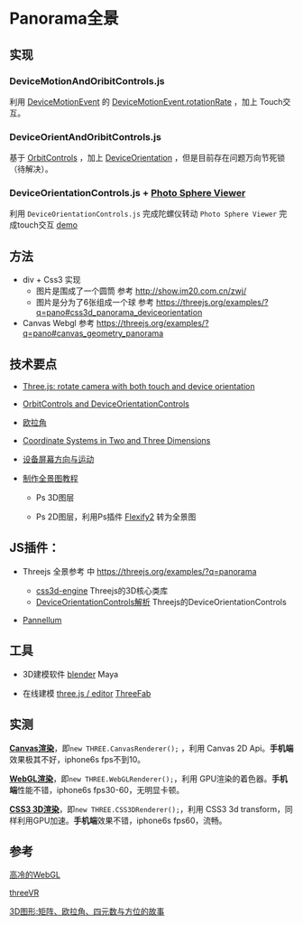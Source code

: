# Panorama全景

## 实现

### DeviceMotionAndOribitControls.js
利用 [DeviceMotionEvent](https://developer.mozilla.org/en-US/docs/Web/API/DeviceMotionEvent) 的 [DeviceMotionEvent.rotationRate](https://developer.mozilla.org/en-US/docs/Web/API/DeviceMotionEvent/rotationRate) ，加上 Touch交互。


### DeviceOrientAndOribitControls.js
基于 [OrbitControls](https://threejs.org/docs/index.html#examples/controls/OrbitControls) ，加上 [DeviceOrientation](https://developer.mozilla.org/zh-CN/docs/Web/Events/deviceorientation) ，但是目前存在问题万向节死锁（待解决）。

### DeviceOrientationControls.js  + [Photo Sphere Viewer](https://github.com/mistic100/Photo-Sphere-Viewer)

利用 `DeviceOrientationControls.js` 完成陀螺仪转动 `Photo Sphere Viewer` 完成touch交互 [demo](https://csgo.wanmei.com/csgoanniversay/) 


## 方法

- div + Css3 实现
  - 图片是围成了一个圆筒  参考 http://show.im20.com.cn/zwj/ 
  - 图片是分为了6张组成一个球 参考 https://threejs.org/examples/?q=pano#css3d_panorama_deviceorientation 
- Canvas Webgl 参考 https://threejs.org/examples/?q=pano#canvas_geometry_panorama

## 技术要点

- [Three.js: rotate camera with both touch and device orientation](https://stackoverflow.com/questions/35283320/three-js-rotate-camera-with-both-touch-and-device-orientation) 
- [OrbitControls and DeviceOrientationControls](https://github.com/mrdoob/three.js/issues/9047)
- [欧拉角](https://www.zhihu.com/question/47736315)
- [Coordinate Systems in Two and Three Dimensions](https://math.oregonstate.edu/home/programs/undergrad/CalculusQuestStudyGuides/vcalc/coord/coord.html)
- [设备屏幕方向与运动](https://developers.google.com/web/fundamentals/native-hardware/device-orientation/#rotation-data)
- [制作全景图教程](http://vr.sina.com.cn/news/js/2017-08-18/doc-ifykcppx9208605.shtml)

  - Ps 3D图层

  - Ps 2D图层，利用Ps插件 [Flexify2](http://www.flamingpear.com/flexify-2.html) 转为全景图


## JS插件：

- Threejs 全景参考 中 https://threejs.org/examples/?q=panorama

  - [css3d-engine](https://github.com/shrekshrek/css3d-engine) Threejs的3D核心类库
  - [DeviceOrientationControls解析](https://juejin.im/entry/5933ce66a22b9d0058e381b0) Threejs的DeviceOrientationControls

- [Pannellum](https://pannellum.org/)


## 工具

- 3D建模软件 [blender](https://www.blender.org/thanks/) Maya

- 在线建模 [three.js / editor](https://threejs.org/editor/) [ThreeFab](http://blackjk3.github.io/threefab/)


## 实测

[**Canvas渲染**](https://threejs.org/docs/#examples/renderers/CanvasRenderer)，即`new THREE.CanvasRenderer();` ，利用 Canvas 2D Api。**手机端**效果极其不好，iphone6s fps不到10。

[**WebGL渲染**](https://threejs.org/docs/#api/renderers/WebGLRenderer)，即`new THREE.WebGLRenderer();`，利用 GPU渲染的着色器。**手机端**性能不错，iphone6s fps30-60，无明显卡顿。

[**CSS3 3D渲染**](https://threejs.org/docs/#examples/renderers/CSS3DRenderer)，即`new THREE.CSS3DRenderer();`，利用 CSS3 3d transform，同样利用GPU加速。**手机端**效果不错，iphone6s fps60，流畅。



## 参考

[高冷的WebGL](https://juejin.im/entry/591d0b4d128fe1005cf6d90b)

[threeVR](https://github.com/richtr/threeVR)

[3D图形:矩阵、欧拉角、四元数与方位的故事](https://www.jianshu.com/p/7a114062866e)